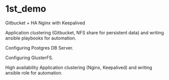 # 1st_demo
Gitbucket + HA Nginx with Keepalived


Application clustering (Gitbucket,  NFS share for persistent data) and  writing ansible playbooks for automation.

Configuring Postgres DB Server.

Configuring GlusterFS.

High availability Application clustering (Nginx, Keepalived) and writing ansible role for automation.


